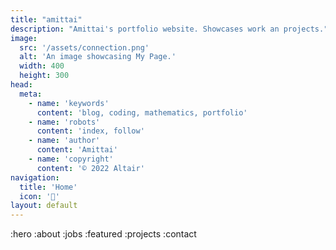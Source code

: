 ```yaml
---
title: "amittai"
description: "Amittai's portfolio website. Showcases work an projects."
image:
  src: '/assets/connection.png'
  alt: 'An image showcasing My Page.'
  width: 400
  height: 300
head:
  meta:
    - name: 'keywords'
      content: 'blog, coding, mathematics, portfolio'
    - name: 'robots'
      content: 'index, follow'
    - name: 'author'
      content: 'Amittai'
    - name: 'copyright'
      content: '© 2022 Altair'
navigation:
  title: 'Home'
  icon: '🥶'
layout: default
---
```


:hero
:about
:jobs
:featured
:projects
:contact
